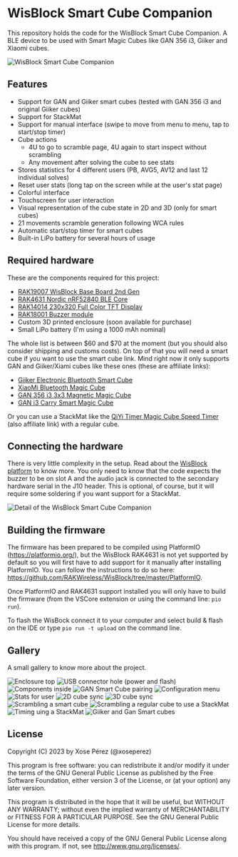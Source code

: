 # WisBlock Smart Cube Companion

This repository holds the code for the WisBlock Smart Cube Companion. A BLE device to be used with Smart Magic Cubes like GAN 356 i3, Giiker and Xiaomi cubes.

![WisBlock Smart Cube Companion](images/20230527_090751x.jpg)

## Features

* Support for GAN and Giiker smart cubes (tested with GAN 356 i3 and original Giiker cubes)
* Support for StackMat
* Support for manual interface (swipe to move from menu to menu, tap to start/stop timer)
* Cube actions
    * 4U to go to scramble page, 4U again to start inspect without scrambling
    * Any movement after solving the cube to see stats
* Stores statistics for 4 different users (PB, AVG5, AV12 and last 12 individual solves)
* Reset user stats (long tap on the screen while at the user's stat page)
* Colorful interface
* Touchscreen for user interaction
* Visual representation of the cube state in 2D and 3D (only for smart cubes)
* 21 movements scramble generation following WCA rules
* Automatic start/stop timer for smart cubes
* Built-in LiPo battery for several hours of usage

## Required hardware

These are the components required for this project:

* [RAK19007 WisBlock Base Board 2nd Gen](https://store.rakwireless.com/products/rak19007-wisblock-base-board-2nd-gen)
* [RAK4631 Nordic nRF52840 BLE Core](https://store.rakwireless.com/products/rak4631-lpwan-node)
* [RAK14014 230x320 Full Color TFT Display](https://store.rakwireless.com/products/240x320-pixel-full-color-tft-display-with-touch-screen-rak14014)
* [RAK18001 Buzzer module](https://store.rakwireless.com/products/wisblock-buzzer-module-rak18001)
* Custom 3D printed enclosure (soon available for purchase)
* Small LiPo battery (I'm using a 1000 mAh nominal)

The whole list is between $60 and $70 at the moment (but you should also consider shipping and customs costs). On top of that you will need a smart cube if you want to use the smart cube link. Mind right now it only supports GAN and Giiker/Xiami cubes like these ones (these are affiliate links):

* [Giiker Electronic Bluetooth Smart Cube](https://s.click.aliexpress.com/e/_Dm1GTOV)
* [XiaoMi Bluetooth Magic Cube](https://s.click.aliexpress.com/e/_DFSlXJR)
* [GAN 356 i3 3x3 Magnetic Magic Cube](https://s.click.aliexpress.com/e/_DejEzdL)
* [GAN i3 Carry Smart Magic Cube](https://s.click.aliexpress.com/e/_DeeLuhR)

Or you can use a StackMat like the [QiYi Timer Magic Cube Speed Timer](https://s.click.aliexpress.com/e/_DlMhpDL) (also affiliate link) with a regular cube.

## Connecting the hardware

There is very little complexity in the setup. Read about the [WisBlock platform](https://docs.rakwireless.com/Product-Categories/WisBlock/RAK19007/Datasheet) to know more. You only need to know that the code expects the buzzer to be on slot A and the audio jack is connected to the secondary hardware serial in the J10 header. This is optional, of course, but it will require some soldering if you want support for a StackMat. 

![Detail of the WisBlock Smart Cube Companion](images/20230527_090345x.jpg)


## Building the firmware

The firmware has been prepared to be compiled using PlatformIO (https://platformio.org/), but the WisBlock RAK4631 is not yet supported by default so you will first have to add support for it manually after installing PlatformIO. You can follow the instructions to do so here: https://github.com/RAKWireless/WisBlock/tree/master/PlatformIO.

Once PlatformIO and RAK4631 support installed you will only have to build the firmware (from the VSCore extension or using the command line: `pio run`).

To flash the WisBock connect it to your computer and select build & flash on the IDE or type `pio run -t upload` on the command line.

## Gallery

A small gallery to know more about the project.

![Enclosure top](images/20230425_221214x.jpg)
![USB connector hole (power and flash)](images/20230425_221229x.jpg)
![Components inside](images/20230527_090326x.jpg)
![GAN Smart Cube pairing](images/20230527_090548x.jpg)
![Configuration menu](images/20230527_090845x.jpg)
![Stats for user](images/20230527_090713x.jpg)
![2D cube sync](images/20230527_090732x.jpg)
![3D cube sync](images/20230527_090751x.jpg)
![Scrambling a smart cube](images/20230527_090809x.jpg)
![Scrambling a regular cube to use a StackMat](images/20230527_090943x.jpg)
![Timing uing a StackMat](images/20230527_091018x.jpg)
![Giiker and Gan Smart cubes](images/20230529_141717x.jpg)


## License

Copyright (C) 2023 by Xose Pérez (@xoseperez)

This program is free software: you can redistribute it and/or modify
it under the terms of the GNU General Public License as published by
the Free Software Foundation, either version 3 of the License, or
(at your option) any later version.

This program is distributed in the hope that it will be useful,
but WITHOUT ANY WARRANTY; without even the implied warranty of
MERCHANTABILITY or FITNESS FOR A PARTICULAR PURPOSE.  See the
GNU General Public License for more details.

You should have received a copy of the GNU General Public License
along with this program.  If not, see <http://www.gnu.org/licenses/>.
